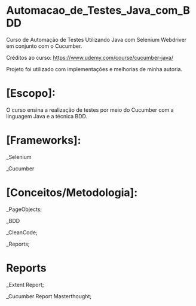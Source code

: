 # Automacao_de_Testes_Java_com_BDD
Curso de Automação de Testes Utilizando Java com Selenium Webdriver em conjunto com o Cucumber.

Créditos ao curso: https://www.udemy.com/course/cucumber-java/

Projeto foi utilizado com implementações e melhorias de minha autoria.



# [Escopo]:

O curso ensina a realização de testes por meio do Cucumber com a linguagem Java e a técnica BDD.



# [Frameworks]:

_Selenium

_Cucumber


# [Conceitos/Metodologia]:
_PageObjects;

_BDD

_CleanCode;

_Reports;

# Reports
_Extent Report;

_Cucumber Report Masterthought;






